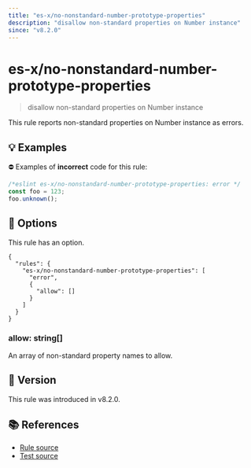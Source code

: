 ```yaml
---
title: "es-x/no-nonstandard-number-prototype-properties"
description: "disallow non-standard properties on Number instance"
since: "v8.2.0"
---
```


# es-x/no-nonstandard-number-prototype-properties
> disallow non-standard properties on Number instance

This rule reports non-standard properties on Number instance as errors.

## 💡 Examples

⛔ Examples of **incorrect** code for this rule:

<eslint-playground type="bad">

```js
/*eslint es-x/no-nonstandard-number-prototype-properties: error */
const foo = 123;
foo.unknown();
```

</eslint-playground>

## 🔧 Options

This rule has an option.

```jsonc
{
  "rules": {
    "es-x/no-nonstandard-number-prototype-properties": [
      "error",
      {
        "allow": []
      }
    ]
  }
}
```

### allow: string[]

An array of non-standard property names to allow.

## 🚀 Version

This rule was introduced in v8.2.0.

## 📚 References

- [Rule source](https://github.com/eslint-community/eslint-plugin-es-x/blob/master/lib/rules/no-nonstandard-number-prototype-properties.js)
- [Test source](https://github.com/eslint-community/eslint-plugin-es-x/blob/master/tests/lib/rules/no-nonstandard-number-prototype-properties.js)
